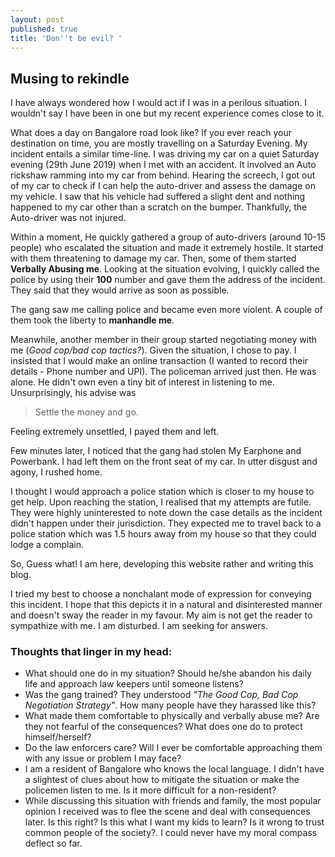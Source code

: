 ```yaml
---
layout: post
published: true
title: 'Don''t be evil? '
---
```

## Musing to rekindle
I have always wondered how I would act if I was in a perilous situation. I wouldn't say I have been in one but my recent experience comes close to it.


What does a day on Bangalore road look like? If you ever reach your destination on time, you are mostly travelling on a Saturday Evening. My incident entails a similar time-line. I was driving my car on a quiet Saturday evening (29th June 2019) when I met with an accident. It involved an Auto rickshaw ramming into my car from behind. Hearing the screech, I got out of my car to check if I can help the auto-driver and assess the damage on my vehicle. I saw that his vehicle had suffered a slight dent and nothing happened to my car other than a scratch on the bumper. Thankfully, the Auto-driver was not injured. 

Within a moment, He quickly gathered a group of auto-drivers (around 10-15 people) who escalated the situation and made it extremely hostile. It started with them threatening to damage my car. Then, some of them started **Verbally Abusing me**. Looking at the situation evolving, I quickly called the police by using their **100** number and gave them the address of the incident. They said that they would arrive as soon as possible.


The gang saw me calling police and became even more violent. A couple of them took the liberty to **manhandle me**. 

Meanwhile, another member in their group started negotiating money with me (_Good cop/bad cop tactics?_). Given the situation, I chose to pay. I insisted that I would make an online transaction (I wanted to record their details - Phone number and UPI). The policeman arrived just then. He was alone. He didn't own even a tiny bit of interest in listening to me. Unsurprisingly, his advise was 
> Settle the money and go.

Feeling extremely unsettled, I payed them and left.

Few minutes later, I noticed that the gang had stolen My Earphone and Powerbank. I had left them on the front seat of my car. In utter disgust and agony, I rushed home. 

 I thought I would approach a police station which is closer to my house to get help. Upon reaching the station, I realised that my attempts are futile. They were highly uninterested to note down the case details as the incident didn't happen under their jurisdiction. They expected me to travel back to a police station which was 1.5 hours away from my house so that they could lodge a complain.
 
 So, Guess what! I am here, developing this website rather and writing this blog.
 
 I tried my best to choose a nonchalant mode of expression for conveying this incident. I hope that this depicts it in a natural and disinterested manner and doesn't sway the reader in my favour. My aim is not get the reader to sympathize with me. I am disturbed. I am seeking for answers.
 
 
### Thoughts that linger in my head:
- What should one do in my situation? Should he/she abandon his daily life and approach law keepers until someone listens? 
- Was the gang trained? They understood _"The Good Cop, Bad Cop Negotiation Strategy"_. How many people have they harassed like this?
- What made them comfortable to physically and verbally abuse me? Are they not fearful of the consequences? What does one do to protect himself/herself?
- Do the law enforcers care? Will I ever be comfortable approaching them with any issue or problem I may face?
- I am a resident of Bangalore who knows the local language. I didn't have a slightest of clues about how to mitigate the situation or make the policemen listen to me. Is it more difficult for a non-resident?
- While discussing this situation with friends and family, the most popular opinion I received was to flee the scene and deal with consequences later. Is this right? Is this what I want my kids to learn? Is it wrong to trust common people of the society?. I could never have my moral compass deflect so far.
